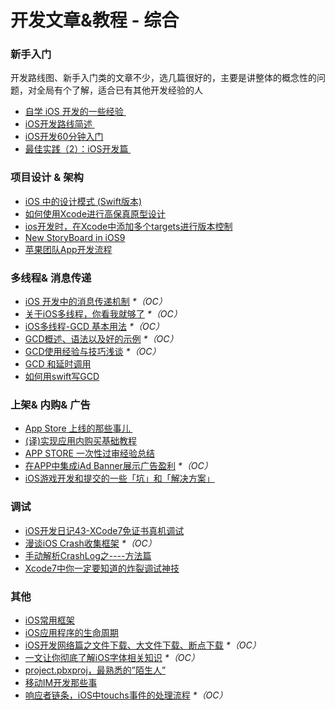 # 开发文章&教程 - 综合
### 新手入门
开发路线图、新手入门类的文章不少，选几篇很好的，主要是讲整体的概念性的问题，对全局有个了解，适合已有其他开发经验的人
- [自学 iOS 开发的一些经验 ][1]
- [iOS开发路线简述 ][2]
- [iOS开发60分钟入门][3]
- [最佳实践（2）：iOS开发篇 ][4]

### 项目设计 & 架构
- [iOS 中的设计模式 (Swift版本)][5]
- [如何使用Xcode进行高保真原型设计][6]
- [ios开发时，在Xcode中添加多个targets进行版本控制][7]
- [New StoryBoard in iOS9][8]
- [苹果团队App开发流程][9]

### 多线程& 消息传递
- [iOS 开发中的消息传递机制][10] _\*（OC）_
- [关于iOS多线程，你看我就够了][11] _\*（OC）_
- [iOS多线程-GCD 基本用法][12] _\*（OC）_
- [GCD概述、语法以及好的示例][13] _\*（OC）_
- [GCD使用经验与技巧浅谈][14] _\*（OC）_
- [GCD 和延时调用][15]
- [如何用swift写GCD][16]

### 上架& 内购& 广告
- [App Store 上线的那些事儿 ][17]
- [(译)实现应用内购买基础教程][18]
- [APP STORE 一次性过审经验总结][19]
- [在APP中集成iAd Banner展示广告盈利][20] _\*（OC）_
- [iOS游戏开发和提交的一些「坑」和「解决方案」][21]

### 调试
- [iOS开发日记43-XCode7免证书真机调试][22]
- [漫谈iOS Crash收集框架][23] _\*（OC）_
- [手动解析CrashLog之----方法篇][24]
- [Xcode7中你一定要知道的炸裂调试神技][25]

### 其他
- [iOS常用框架][26]
- [iOS应用程序的生命周期][27]
- [iOS开发网络篇之文件下载、大文件下载、断点下载][28] _\*（OC）_
- [一文让你彻底了解iOS字体相关知识][29] _\*（OC）_
- [project.pbxproj，最熟悉的”陌生人”][30]
- [移动IM开发那些事][31]
- [响应者链条，iOS中touchs事件的处理流程][32] _\*（OC）_


[1]:	http://limboy.me/ios/2014/12/31/learning-ios.html
[2]:	http://www.coderyi.com/archives/397
[3]:	http://blog.csdn.net/a451493485/article/details/9364867
[4]:	http://ios.jobbole.com/81830/
[5]:	http://wiki.jikexueyuan.com/project/ios-design-patterns-in-swift/
[6]:	http://isux.tencent.com/xcode-storyboard.html
[7]:	http://blog.csdn.net/ysysbaobei/article/details/10951991
[8]:	http://segmentfault.com/a/1190000003957293 "New StoryBoard in iOS9"
[9]:	http://atleeon.com/write/2015/08/30/fake-it-till-you-make-it/
[10]:	http://objccn.io/issue-7-4/
[11]:	http://www.jianshu.com/p/0b0d9b1f1f19
[12]:	http://www.jianshu.com/p/e0928a243373
[13]:	https://github.com/bboyfeiyu/iOS-tech-frontier/blob/master/issue-2/GCD%E6%A6%82%E8%BF%B0%E3%80%81%E8%AF%AD%E6%B3%95%E4%BB%A5%E5%8F%8A%E5%A5%BD%E7%9A%84%E7%A4%BA%E4%BE%8B.md
[14]:	http://tutuge.me/2015/04/03/something-about-gcd/
[15]:	http://swifter.tips/gcd-delay-call/
[16]:	http://www.starming.com/index.php?v=index&view=24
[17]:	http://wiki.jikexueyuan.com/project/app-store-refused/
[18]:	http://www.jianshu.com/p/741b2a044e78
[19]:	http://pmjane.com/post/app-store-ci-xing-guo-shen-jing-yan-zong-jie
[20]:	http://www.cocoachina.com/ios/20140928/9780.html
[21]:	http://wuzhiwei.net/ios_dev_trap_and_solution/ "iOS游戏开发和提交的一些「坑」和「解决方案」"
[22]:	http://www.cnblogs.com/Twisted-Fate/p/4935487.html "iOS开发日记43-XCode7免证书真机调试"
[23]:	http://nianxi.net/ios/ios-crash-reporter/
[24]:	http://foggry.com/blog/2015/07/27/ru-he-shou-dong-jie-xi-crashlog/
[25]:	http://www.jianshu.com/p/70ed36cf8a98
[26]:	http://www.jianshu.com/p/e7fc525f342d
[27]:	http://www.jianshu.com/p/aa50e5350852?utm_campaign=maleskine&utm_content=note&utm_medium=writer_share&utm_source=weibo
[28]:	http://www.jianshu.com/p/f65e32012f07
[29]:	http://www.cnblogs.com/dsxniubility/p/4699352.html
[30]:	http://www.olinone.com/?p=215
[31]:	http://xiangwangfeng.com/2015/05/20/%E7%A7%BB%E5%8A%A8IM%E5%BC%80%E5%8F%91%E9%82%A3%E4%BA%9B%E4%BA%8B/
[32]:	http://www.cnblogs.com/suqiankun/p/4944042.html "响应者链条，iOS中touchs事件的处理流程。"